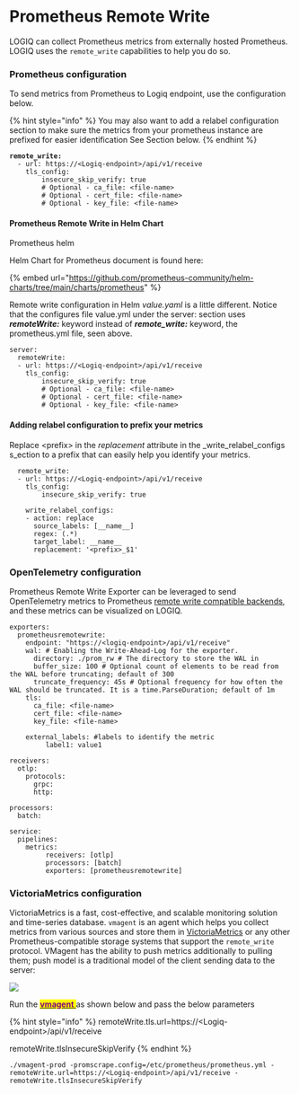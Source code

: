 # Prometheus Remote Write

LOGIQ can collect Prometheus metrics from externally hosted Prometheus. LOGIQ uses the `remote_write` capabilities to help you do so.

### **Prometheus configuration**

To send metrics from Prometheus to Logiq endpoint, use the configuration below.&#x20;

{% hint style="info" %}
You may also want to add a relabel configuration section to make sure the metrics from your prometheus instance are prefixed for easier identification See Section below.
{% endhint %}

<pre><code><strong>remote_write:
</strong>  - url: https://&#x3C;Logiq-endpoint>/api/v1/receive
    tls_config:
        insecure_skip_verify: true
        # Optional - ca_file: &#x3C;file-name>
        # Optional - cert_file: &#x3C;file-name>
        # Optional - key_file: &#x3C;file-name>
</code></pre>

#### Prometheus Remote Write in Helm Chart

Prometheus helm&#x20;

Helm Chart for Prometheus document is found here:&#x20;

{% embed url="https://github.com/prometheus-community/helm-charts/tree/main/charts/prometheus" %}

Remote write configuration in Helm _value.yaml_ is a little different.   Notice that the configures file value.yml under the server: section uses _**remoteWrite:**_ keyword instead of _**remote\_write:**_ keyword, the prometheus.yml file, seen above. &#x20;

```
server:
  remoteWrite:
  - url: https://<Logiq-endpoint>/api/v1/receive
    tls_config:
        insecure_skip_verify: true
        # Optional - ca_file: <file-name>
        # Optional - cert_file: <file-name>
        # Optional - key_file: <file-name>
```

#### Adding relabel configuration to prefix your metrics

Replace \<prefix> in the _replacement_ attribute in the _write\_relabel\_configs s_ection to a prefix that can easily help you identify your metrics.

```
  remote_write:
  - url: https://<Logiq-endpoint>/api/v1/receive
    tls_config:
        insecure_skip_verify: true

    write_relabel_configs:
    - action: replace
      source_labels: [__name__]
      regex: (.*)
      target_label: __name__
      replacement: '<prefix>_$1'
```

### **OpenTelemetry configuration**

Prometheus Remote Write Exporter can be leveraged to send OpenTelemetry metrics to Prometheus [remote write compatible backends](https://prometheus.io/docs/operating/integrations/), and these metrics can be visualized on LOGIQ.

```
exporters:
  prometheusremotewrite:
    endpoint: "https://<logiq-endpoint>/api/v1/receive"
    wal: # Enabling the Write-Ahead-Log for the exporter.
      directory: ./prom_rw # The directory to store the WAL in
      buffer_size: 100 # Optional count of elements to be read from the WAL before truncating; default of 300
      truncate_frequency: 45s # Optional frequency for how often the WAL should be truncated. It is a time.ParseDuration; default of 1m
    tls: 
      ca_file: <file-name>
      cert_file: <file-name>
      key_file: <file-name>

    external_labels: #labels to identify the metric
         label1: value1

receivers:
  otlp:
    protocols:
      grpc:
      http:

processors:
  batch:

service:
  pipelines:
    metrics:
         receivers: [otlp]
         processors: [batch]
         exporters: [prometheusremotewrite]
```



### **VictoriaMetrics configuration**

VictoriaMetrics is a fast, cost-effective, and scalable monitoring solution and time-series database. `vmagent` is an agent which helps you collect metrics from various sources and store them in [VictoriaMetrics](https://github.com/VictoriaMetrics/VictoriaMetrics) or any other Prometheus-compatible storage systems that support the `remote_write` protocol. VMagent has the ability to push metrics additionally to pulling them; push model is a traditional model of the client sending data to the server:

![](https://docs.victoriametrics.com/keyConcepts\_push\_model.png)

Run the [<mark style="color:blue;"><mark style="color:purple;">**vmagent**<mark style="color:purple;"></mark> ](https://docs.victoriametrics.com/vmagent.html#quick-start)as shown below and pass the below parameters

{% hint style="info" %}
&#x20;remoteWrite.tls.url=https://\<Logiq-endpoint>/api/v1/receive

remoteWrite.tlsInsecureSkipVerify
{% endhint %}

```
./vmagent-prod -promscrape.config=/etc/prometheus/prometheus.yml -remoteWrite.url=https://<Logiq-endpoint>/api/v1/receive -remoteWrite.tlsInsecureSkipVerify
```
